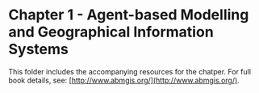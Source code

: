 # Chapter 1 - Agent-based Modelling and Geographical Information Systems

This folder includes the accompanying resources for the chatper. For full book details, see: [http://www.abmgis.org/](http://www.abmgis.org/).